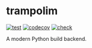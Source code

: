 # trampolim

[![test](https://github.com/FFY00/trampolim/actions/workflows/test.yml/badge.svg)](https://github.com/FFY00/trampolim/actions/workflows/test.yml)
[![codecov](https://codecov.io/gh/FFY00/trampolim/branch/main/graph/badge.svg?token=QAfQGa1bld)](https://codecov.io/gh/FFY00/trampolim)
[![check](https://github.com/FFY00/trampolim/actions/workflows/check.yml/badge.svg)](https://github.com/FFY00/trampolim/actions/workflows/check.yml)

A modern Python build backend.
